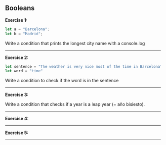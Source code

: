 ## Booleans

**Exercise 1:**  

``` javascript
let a = "Barcelona";
let b = "Madrid";
```
Write a condition that prints the longest city name with a console.log

---

**Exercise 2:**  
``` javascript
let sentence = "The weather is very nice most of the time in Barcelona"
let word = "time"
```
Write a condition to check if the word is in the sentence

---

**Exercise 3:** 

 Write a condition that checks if a year is a leap year (= año bisiesto).

---

**Exercise 4:**  

---

**Exercise 5:**  

---
